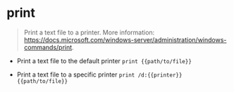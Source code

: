 # print
> Print a text file to a printer.
> More information: <https://docs.microsoft.com/windows-server/administration/windows-commands/print>.

- Print a text file to the default printer
`print {{path/to/file}}`

- Print a text file to a specific printer
`print /d:{{printer}} {{path/to/file}}`
